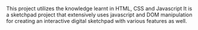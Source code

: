This project utilizes the knowledge learnt in HTML, CSS and Javascript
It is a sketchpad project that extensively uses javascript and DOM manipulation for creating an interactive digital sketchpad with various features as well. 
